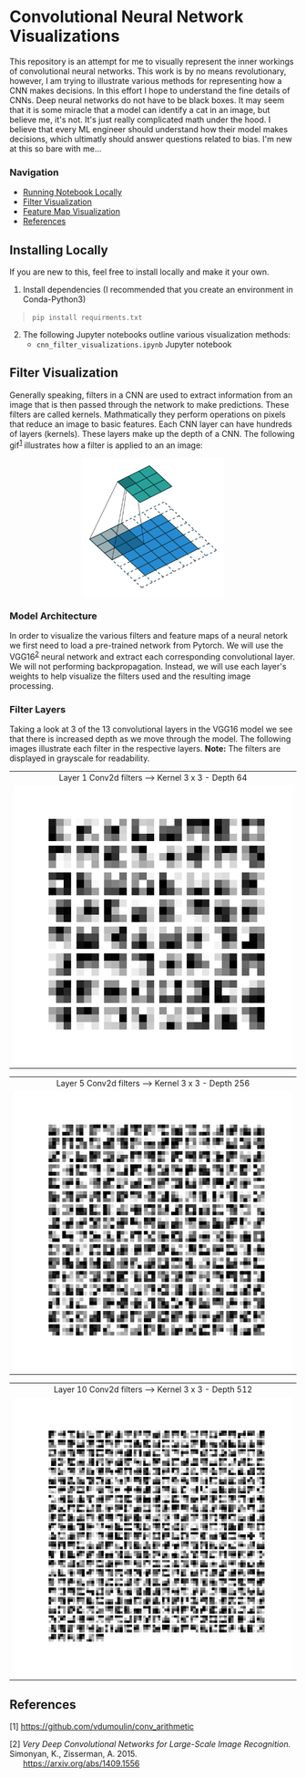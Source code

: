 # Convolutional Neural Network Visualizations 

This repository is an attempt for me to visually represent the inner workings of convolutional neural networks. This work is by no means revolutionary, however, I am trying to illustrate various methods for representing how a CNN makes decisions. In this effort I hope to understand the fine details of CNNs. Deep neural networks do not have to be black boxes. It may seem that it is some miracle that a model can identify a cat in an image, but believe me, it's not. It's just really complicated math under the hood. I believe that every ML engineer should understand how their model makes decisions, which ultimatly should answer questions related to bias. I'm new at this so bare with me...

### Navigation
* [Running Notebook Locally](#installing_locally)
* [Filter Visualization](#filter_vis)
* [Feature Map Visualization](#feature_map_visualization)
* [References](#referances)

<a id='installing_locally'></a>
## Installing Locally
If you are new to this, feel free to install locally and make it your own.
1. Install dependencies (I recommended that you create an environment in Conda-Python3)  
>`pip install requirments.txt`
2. The following Jupyter notebooks outline various visualization methods:
    * `cnn_filter_visualizations.ipynb` Jupyter notebook 

<a id='filter_vis'></a>
## Filter Visualization

Generally speaking, filters in a CNN are used to extract information from an image that is then passed through the network to make predictions. These filters are called kernels. Mathmatically they perform operations on pixels that reduce an image to basic features. Each CNN layer can have hundreds of layers (kernels). These layers make up the depth of a CNN. The following gif<sup>[1](#1)</sup> illustrates how a filter is applied to an an image:

<p align="center">
<img width="250" src = "images/padding_strides.gif">
</p>

### Model Architecture

In order to visualize the various filters and feature maps of a neural netork we first need to load a pre-trained network from Pytorch. We will use the VGG16<sup>[2](#1)</sup> neural network and extract each corresponding convolutional layer. We will not performing backpropagation. Instead, we will use each layer's weights to help visualize the filters used and the resulting image processing.

### Filter Layers

Taking a look at 3 of the 13 convolutional layers in the VGG16 model we see that there is increased depth as we move through the model. The following images illustrate each filter in the respective layers. **Note:** The filters are displayed in grayscale for readability.
<table width="400" align="center">
	<tbody> 
        <tr>	
            <td align="center"> Layer 1 Conv2d filters --> Kernel 3 x 3 - Depth 64</td>
		</tr>
		<tr>
			<td width="50%" align="center"> <img src="images/conv_layer_1_filter.jpg"></td>
		</tr>
	</tbody>
</table>
<table width="400" align="center">
	<tbody> 
        <tr>	
            <td align="center"> Layer 5 Conv2d filters --> Kernel 3 x 3 - Depth 256</td>
		</tr>
		<tr>
			<td width="50%" align="center"> <img src="images/conv_layer_5_filter.jpg"></td>
		</tr>
	</tbody>
</table>
<table width="400" align="center">
	<tbody> 
        <tr>	
            <td align="center"> Layer 10 Conv2d filters --> Kernel 3 x 3 - Depth 512</td>
		</tr>
		<tr>
			<td width="50%" align="center"> <img src="images/conv_layer_10_filter.jpg"></td>
		</tr>
	</tbody>
</table>


<a id='references'></a>
## References
[1]<a id='1'></a> https://github.com/vdumoulin/conv_arithmetic  

[2]<a id='2'></a> *Very Deep Convolutional Networks for Large-Scale Image Recognition.* Simonyan, K.,
Zisserman, A. 2015.  
&nbsp;&nbsp;&nbsp;&nbsp;&nbsp;&nbsp;https://arxiv.org/abs/1409.1556
